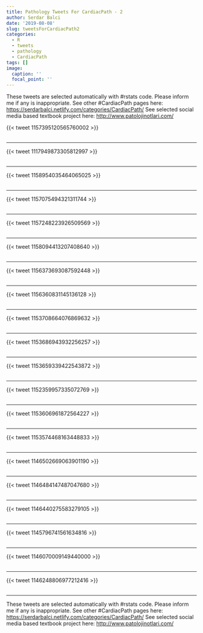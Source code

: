 ```yaml
---
title: Pathology Tweets For CardiacPath - 2
author: Serdar Balci
date: '2019-08-08'
slug: tweetsForCardiacPath2
categories:
  - R
  - tweets
  - pathology
  - CardiacPath
tags: []
image:
  caption: ''
  focal_point: ''
---
```



These tweets are selected automatically with #rstats code. Please inform me if any is inappropriate.
See other #CardiacPath pages here: https://serdarbalci.netlify.com/categories/CardiacPath/ 
See selected social media based textbook project here: http://www.patolojinotlari.com/

{{< tweet 1157395120565760002 >}}
<br>
<br>
<hr>
{{< tweet 1117949873305812997 >}}
<br>
<br>
<hr>
{{< tweet 1158954035464065025 >}}
<br>
<br>
<hr>
{{< tweet 1157075494321311744 >}}
<br>
<br>
<hr>
{{< tweet 1157248223926509569 >}}
<br>
<br>
<hr>
{{< tweet 1158094413207408640 >}}
<br>
<br>
<hr>
{{< tweet 1156373693087592448 >}}
<br>
<br>
<hr>
{{< tweet 1156360831145136128 >}}
<br>
<br>
<hr>
{{< tweet 1153708664076869632 >}}
<br>
<br>
<hr>
{{< tweet 1153686943932256257 >}}
<br>
<br>
<hr>
{{< tweet 1153659339422543872 >}}
<br>
<br>
<hr>
{{< tweet 1152359957335072769 >}}
<br>
<br>
<hr>
{{< tweet 1153606961872564227 >}}
<br>
<br>
<hr>
{{< tweet 1153574468163448833 >}}
<br>
<br>
<hr>
{{< tweet 1146502669063901190 >}}
<br>
<br>
<hr>
{{< tweet 1146484147487047680 >}}
<br>
<br>
<hr>
{{< tweet 1146440275583279105 >}}
<br>
<br>
<hr>
{{< tweet 1145796741561634816 >}}
<br>
<br>
<hr>
{{< tweet 1146070009149440000 >}}
<br>
<br>
<hr>
{{< tweet 1146248806977212416 >}}
<br>
<br>
<hr>


These tweets are selected automatically with #rstats code. Please inform me if any is inappropriate.
See other #CardiacPath pages here: https://serdarbalci.netlify.com/categories/CardiacPath/ 
See selected social media based textbook project here: http://www.patolojinotlari.com/
